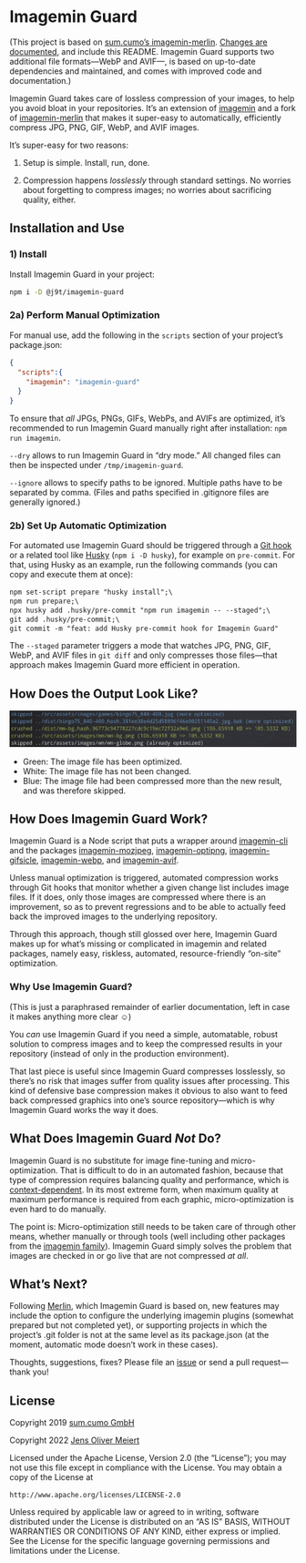 # Imagemin Guard

(This project is based on [sum.cumo’s imagemin-merlin](https://github.com/sumcumo/imagemin-merlin). [Changes are documented](https://github.com/sumcumo/imagemin-merlin/compare/master...j9t:master), and include this README. Imagemin Guard supports two additional file formats—WebP and AVIF—, is based on up-to-date dependencies and maintained, and comes with improved code and documentation.)

Imagemin Guard takes care of lossless compression of your images, to help you avoid bloat in your repositories. It’s an extension of [imagemin](https://www.npmjs.com/package/imagemin) and a fork of [imagemin-merlin](https://github.com/sumcumo/imagemin-merlin) that makes it super-easy to automatically, efficiently compress JPG, PNG, GIF, WebP, and AVIF images.

It’s super-easy for two reasons:

1. Setup is simple. Install, run, done.

2. Compression happens _losslessly_ through standard settings. No worries about forgetting to compress images; no worries about sacrificing quality, either.

## Installation and Use

### 1) Install

Install Imagemin Guard in your project:

```bash
npm i -D @j9t/imagemin-guard
```

### 2a) Perform Manual Optimization

For manual use, add the following in the `scripts` section of your project’s package.json:

```json
{
  "scripts":{
    "imagemin": "imagemin-guard"
  }
}
```

To ensure that _all_ JPGs, PNGs, GIFs, WebPs, and AVIFs are optimized, it’s recommended to run Imagemin Guard manually right after installation: `npm run imagemin`.

`--dry` allows to run Imagemin Guard in “dry mode.” All changed files can then be inspected under `/tmp/imagemin-guard`.

`--ignore` allows to specify paths to be ignored. Multiple paths have to be separated by comma. (Files and paths specified in .gitignore files are generally ignored.)

### 2b) Set Up Automatic Optimization

For automated use Imagemin Guard should be triggered through a [Git hook](https://git-scm.com/book/en/v2/Customizing-Git-Git-Hooks) or a related tool like [Husky](https://github.com/typicode/husky) (`npm i -D husky`), for example on `pre-commit`. For that, using Husky as an example, run the following commands (you can copy and execute them at once):

```console
npm set-script prepare "husky install";\
npm run prepare;\
npx husky add .husky/pre-commit "npm run imagemin -- --staged";\
git add .husky/pre-commit;\
git commit -m "feat: add Husky pre-commit hook for Imagemin Guard"
```

The `--staged` parameter triggers a mode that watches JPG, PNG, GIF, WebP, and AVIF files in `git diff` and only compresses those files—that approach makes Imagemin Guard more efficient in operation.

## How Does the Output Look Like?

![Screenshot of Imagemin Guard’s predecessor, Merlin, in operation.](https://raw.githubusercontent.com/j9t/imagemin-guard/master/docs/media/output.png)

* Green: The image file has been optimized.
* White: The image file has not been changed.
* Blue: The image file had been compressed more than the new result, and was therefore skipped.

## How Does Imagemin Guard Work?

Imagemin Guard is a Node script that puts a wrapper around [imagemin-cli](https://www.npmjs.com/package/imagemin-cli) and the packages [imagemin-mozjpeg](https://www.npmjs.com/package/imagemin-mozjpeg), [imagemin-optipng](https://www.npmjs.com/package/imagemin-optipng), [imagemin-gifsicle](https://www.npmjs.com/package/imagemin-gifsicle), [imagemin-webp](https://www.npmjs.com/package/imagemin-webp), and [imagemin-avif](https://www.npmjs.com/package/imagemin-avif).

Unless manual optimization is triggered, automated compression works through Git hooks that monitor whether a given change list includes image files. If it does, only those images are compressed where there is an improvement, so as to prevent regressions and to be able to actually feed back the improved images to the underlying repository.

Through this approach, though still glossed over here, Imagemin Guard makes up for what’s missing or complicated in imagemin and related packages, namely easy, riskless, automated, resource-friendly “on-site” optimization.

### Why Use Imagemin Guard?

(This is just a paraphrased remainder of earlier documentation, left in case it makes anything more clear ☺️)

You _can_ use Imagemin Guard if you need a simple, automatable, robust solution to compress images and to keep the compressed results in your repository (instead of only in the production environment).

That last piece is useful since Imagemin Guard compresses losslessly, so there’s no risk that images suffer from quality issues after processing. This kind of defensive base compression makes it obvious to also want to feed back compressed graphics into one’s source repository—which is why Imagemin Guard works the way it does.

## What Does Imagemin Guard _Not_ Do?

Imagemin Guard is no substitute for image fine-tuning and micro-optimization. That is difficult to do in an automated fashion, because that type of compression requires balancing quality and performance, which is [context-dependent](https://meiert.com/en/blog/understanding-image-compression/). In its most extreme form, when maximum quality at maximum performance is required from each graphic, micro-optimization is even hard to do manually.

The point is: Micro-optimization still needs to be taken care of through other means, whether manually or through tools (well including other packages from the [imagemin family](https://github.com/imagemin)). Imagemin Guard simply solves the problem that images are checked in or go live that are not compressed _at all_.

## What’s Next?

Following [Merlin](https://github.com/sumcumo/imagemin-merlin), which Imagemin Guard is based on, new features may include the option to configure the underlying imagemin plugins (somewhat prepared but not completed yet), or supporting projects in which the project’s .git folder is not at the same level as its package.json (at the moment, automatic mode doesn’t work in these cases).

Thoughts, suggestions, fixes? Please file an [issue](https://github.com/j9t/imagemin-guard/issues/new) or send a pull request—thank you!

## License

Copyright 2019 [sum.cumo GmbH](https://www.sumcumo.com/)

Copyright 2022 [Jens Oliver Meiert](https://meiert.com/en/)

Licensed under the Apache License, Version 2.0 (the “License”); you may not use this file except in compliance with the License. You may obtain a copy of the License at

    http://www.apache.org/licenses/LICENSE-2.0

Unless required by applicable law or agreed to in writing, software distributed under the License is distributed on an “AS IS” BASIS, WITHOUT WARRANTIES OR CONDITIONS OF ANY KIND, either express or implied. See the License for the specific language governing permissions and limitations under the License.